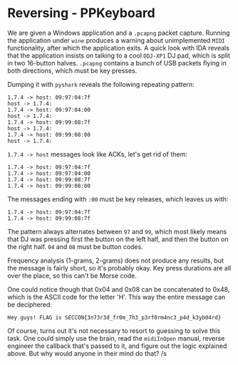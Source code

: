 # Reversing - PPKeyboard

We are given a Windows application and a `.pcapng` packet capture. Running the
application under `wine` produces a warning about unimplemented `MIDI`
functionality, after which the application exits. A quick look with IDA reveals
that the application insists on talking to a cool `DDJ-XP1` DJ pad, which is
split in two 16-button halves. `.pcapng` contains a bunch of USB packets flying
in both directions, which must be key presses.

Dumping it with `pyshark` reveals the following repeating pattern:

```
1.7.4 -> host: 09:97:04:7f
host -> 1.7.4:
1.7.4 -> host: 09:97:04:00
host -> 1.7.4:
1.7.4 -> host: 09:99:08:7f
host -> 1.7.4:
1.7.4 -> host: 09:99:08:00
host -> 1.7.4:
```

`1.7.4 -> host` messages look like ACKs, let's get rid of them:

```
1.7.4 -> host: 09:97:04:7f
1.7.4 -> host: 09:97:04:00
1.7.4 -> host: 09:99:08:7f
1.7.4 -> host: 09:99:08:00
```

The messages ending with `:00` must be key releases, which leaves us with:

```
1.7.4 -> host: 09:97:04:7f
1.7.4 -> host: 09:99:08:7f
```

The pattern always alternates between `97` and `99`, which most likely means
that DJ was pressing first the button on the left half, and then the button
on the right half. `04` and `08` must be button codes.

Frequency analysis (1-grams, 2-grams) does not produce any results, but the
message is fairly short, so it's probably okay. Key press durations are all over
the place, so this can't be Morse code.

One could notice though that 0x04 and 0x08 can be concatenated to 0x48, which is
the ASCII code for the letter 'H'. This way the entire message can be
deciphered:

```
Hey guys! FLAG is SECCON{3n73r3d_fr0m_7h3_p3rf0rm4nc3_p4d_k3yb04rd}
```

Of course, turns out it's not necessary to resort to guessing to solve this
task. One could simply use the brain, read the `midiInOpen` manual, reverse
engineer the callback that's passed to it, and figure out the logic explained
above. But why would anyone in their mind do that? /s

